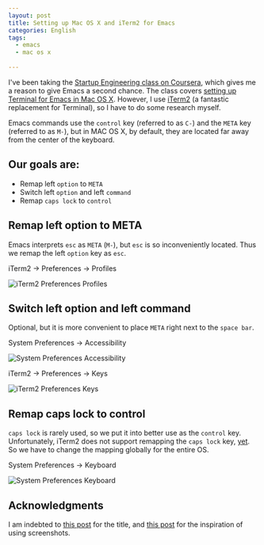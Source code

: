 ```yaml
---
layout: post
title: Setting up Mac OS X and iTerm2 for Emacs
categories: English
tags:
  - emacs
  - mac os x
  
---
```

I've been taking the [Startup Engineering class on Coursera](https://class.coursera.org/startup-001/class/index), which gives me a reason to give Emacs a second chance. The class covers [setting up Terminal for Emacs in Mac OS X](https://d396qusza40orc.cloudfront.net/startup/lecture_slides%2Flecture4b-developer-environment.pdf). However, I use [iTerm2](http://www.iterm2.com/#/section/home) (a fantastic replacement for Terminal), so I have to do some research myself.

Emacs commands use the `control` key (referred to as `C-`) and the `META` key (referred to as `M-`), but in MAC OS X, by default, they are located far away from the center of the keyboard.

## Our goals are:

- Remap left `option` to `META`
- Switch left `option` and left `command`
- Remap `caps lock` to `control`


## Remap left option to META

Emacs interprets `esc` as `META` (`M-`), but `esc` is so inconveniently located. Thus we remap the left `option` key as `esc`.

iTerm2 -> Preferences -> Profiles

![iTerm2 Preferences Profiles](https://dl.dropboxusercontent.com/u/308058/blogimages/iterm2_preferences_profiles.png)


## Switch left option and left command

Optional, but it is more convenient to place `META` right next to the `space bar`.

System Preferences -> Accessibility

![System Preferences Accessibility](https://dl.dropboxusercontent.com/u/308058/blogimages/system_preferences_accessibility.png)

iTerm2 -> Preferences -> Keys

![iTerm2 Preferences Keys](https://dl.dropboxusercontent.com/u/308058/blogimages/iterm2_preferences_keys.png)


## Remap caps lock to control

`caps lock` is rarely used, so we put it into better use as the `control` key. Unfortunately, iTerm2 does not support remapping the `caps lock` key, [yet](https://groups.google.com/forum/#!topic/iterm2-discuss/GrqN0Hew5gY). So we have to change the mapping globally for the entire OS.

System Preferences -> Keyboard

![System Preferences Keyboard](https://dl.dropboxusercontent.com/u/308058/blogimages/system_preferences_keyboard.png)

## Acknowledgments

I am indebted to [this post](http://xor.lonnen.com/2013/01/04/emacs-on-osx.html) for the title, and [this post](http://xenodium.com/blog/?p=858) for the inspiration of using screenshots.
